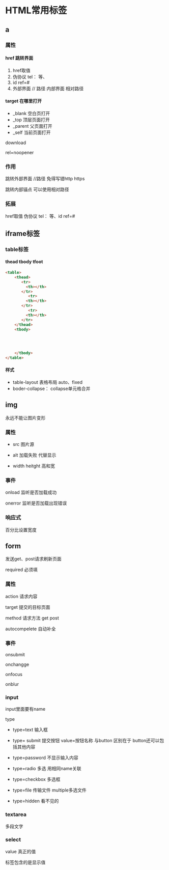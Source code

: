 # HTML常用标签

## a

### 属性

#### href 跳转界面 

1. href取值  
2.  伪协议 tel： 等、
3. id ref=#
4. 外部界面  // 路径
   内部界面  相对路径

#### target 在哪里打开

* _blank  空白页打开
* _top 顶层页面打开
* _parent 父页面打开
* _self 当前页面打开

download 

rel=noopener 

### 作用

跳转外部界面  //路径  免得写错http https  

跳转内部锚点  可以使用相对路径

### 拓展

 href取值   伪协议 tel： 等、id ref=#

## iframe标签

### table标签

#### thead tbody tfoot

~~~html
<table>
    <thead>
       <tr>
         <th></th>
       </tr>
          <tr>
         <th></th>
       </tr>
          <tr>
         <th></th>
       </tr>
    </thead>
    <tbody>
    
    
    
    
    </tbody>
</table>
~~~

#### 样式

* table-layout  表格布局
  auto、fixed
* boder-collapse：
  collapse单元格合并

## img

永远不能让图片变形

### 属性

* src 图片源

* alt 加载失败  代替显示

* width heitght 高和宽

### 事件

onload 监听是否加载成功

onerror 监听是否加载出现错误

### 响应式

百分比设置宽度

## form

发送get、post请求刷新页面

required 必须填

### 属性

action 请求内容

target 提交的目标页面

method 请求方法 get post

autocompelete 自动补全

### 事件

onsubmit 

onchangge

onfocus

onblur

### input 

input里面要有name

type

* type=text 输入框

* type= submit 提交按钮 value=按钮名称
  与button 区别在于 button还可以包括其他内容

* type=password 不显示输入内容

* type=radio 多选  用相同name关联

* type=checkbox 多选框
* type=file 传输文件 multiple多选文件
* type=hidden 看不见的

### textarea

多段文字

### select

value 真正的值 

标签包含的是显示值



